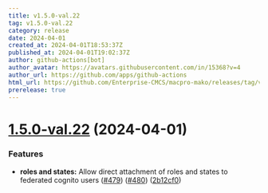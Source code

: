 ```yaml
---
title: v1.5.0-val.22
tag: v1.5.0-val.22
category: release
date: 2024-04-01
created_at: 2024-04-01T18:53:37Z
published_at: 2024-04-01T19:02:37Z
author: github-actions[bot]
author_avatar: https://avatars.githubusercontent.com/in/15368?v=4
author_url: https://github.com/apps/github-actions
html_url: https://github.com/Enterprise-CMCS/macpro-mako/releases/tag/v1.5.0-val.22
prerelease: true
---
```


# [1.5.0-val.22](https://github.com/Enterprise-CMCS/macpro-mako/compare/v1.5.0-val.21...v1.5.0-val.22) (2024-04-01)


### Features

* **roles and states:**  Allow direct attachment of roles and states to federated cognito users ([#479](https://github.com/Enterprise-CMCS/macpro-mako/issues/479)) ([#480](https://github.com/Enterprise-CMCS/macpro-mako/issues/480)) ([2b12cf0](https://github.com/Enterprise-CMCS/macpro-mako/commit/2b12cf008476e38a377d2e5aa00f3aff431803fd))




